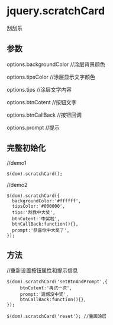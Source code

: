 # jquery.scratchCard
刮刮乐

## 参数
 options.backgroundColor //涂层背景颜色

 options.tipsColor //涂层显示文字颜色

 options.tips  //涂层文字内容

 options.btnCotent //按钮文字

 options.btnCallBack //按钮回调

 options.prompt //提示



## 完整初始化
//demo1

	$(dom).scratchCard();

//demo2

	$(dom).scratchCard({
	  backgroundColor:'#ffffff',
	  tipsColor:'#000000',
	  tips:'刮我中大奖',
	  btnCotent:'中奖啦',
	  btnCallBack:function(){},
	  prompt:'恭喜你中大奖了',
	});

 ## 方法

//重新设置按钮属性和提示信息

	$(dom).scratchCard('setBtnAndPrompt',{
		 btnCotent:'再试一次',
		 prompt:'遗憾没中奖',
		 btnCallBack:function(){},
	}); 

	$(dom).scratchCard('reset'); //重画涂层
